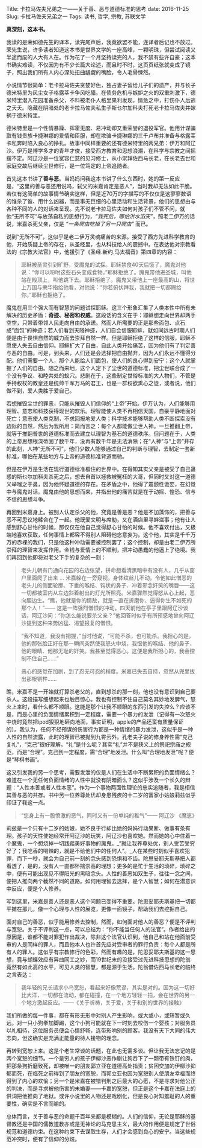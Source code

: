 Title: 卡拉马佐夫兄弟之一——关于善、恶与道德标准的思考
date: 2016-11-25
Slug: 卡拉马佐夫兄弟之一
Tags: 读书, 哲学, 宗教, 苏联文学

**真深刻，这本书。**

我读的是荣如德先生的译本，读完尾声后，我竟欲罢不能，连译者后记也不放过。荣先生说，许多读者知道这本书是世界文学的一座高峰，一颗明珠，但尝试阅读又半途而废的人大有人在。作为花了一个月坚持读完的人，我不禁有些许自豪；这本书确实难读，不仅因为有不少长篇大论述，而且时不时，这页页纸张就变成了镜子，照出我们所有人内心深处扭曲龌龊的嘴脸，令人毛骨悚然。

小说情节很简单：老卡拉马佐夫贪婪好色，独占妻子留给儿子们的遗产，并与长子德米特里为风尘女子格露莘卡争风吃醋。在债务危机与嫉妒之火的双重刺激下，德米特里潜入花园准备杀父，不料被老仆人格里果利发现，情急之中，打伤仆人后逃之夭夭。隐藏在阴暗处的老卡拉马佐夫私生子斯乜尔加科夫打死老卡拉马佐夫并嫁祸于德米特里。

德米特里是一个性情暴躁、挥霍无度、易冲动却又重荣誉的退役军官。他用计谋骗取有钱贵族卡捷琳娜的爱情和臣服，却在欺骗卡捷琳娜的三千卢布并准备与格露莘卡私奔时陷入良心的挣扎。故事中同样重要的还有德米特里的两兄弟：伊万和阿辽沙。伊万是博学多才的青年才俊，接受西方教育和思想浪潮，在科学与宗教之间摇摆不定。阿辽沙是一位宽容仁慈的见习修士，从小崇拜佐西马长老，在长老去世和家庭变故后继续尘世修行，是一位笃定的上帝追随者。


首先这本书讲了**善与恶**。当妈妈问我这本书讲了什么东西时，她的第一反应是，“这里的善与恶还用说吗，弑父的米嘉肯定是恶人”，当时我却无法如此干脆。若仅有这简单的故事情节确实这样，但是近70万的字描写的不仅仅是这寥寥数语的谁杀了谁、用什么凶器，而是事无巨细的心里活动和生活背景，他们的思想由与各种不同的人的对话来呈现。先不说老卡拉马佐夫如何对孩子们不管不问，就他“无所不可”与放荡自私的思想行为，_“我死后，哪怕洪水滔天”_，照老二伊万的话说，米嘉杀死父亲，仅是 _“一条爬虫吃掉了另一只爬虫”_ 而已。

说到“无所不可”，这似乎是老二伊万灵魂痛苦的来源。接受了西方先进科学教育的他，开始质疑上帝的存在，从圣经里，也从科技给人的震撼中。在表达他对宗教看法的《宗教大法官》中，他援引了《圣经.新约.马太福音》第四章的内容：

>耶稣被圣灵引到旷野，受魔鬼的试探。耶稣禁食40天后饿了，魔鬼对他说：“你可以吩咐这些石头变成食物。”耶稣拒绝了。魔鬼带他进圣城，叫他站在殿顶上，叫他跳下去。耶稣拒绝了。魔鬼又带他上一座最高的山，将世上万国与荣华指给他看，对他说：“你若俯伏拜我，我就把一切都赐给你。”耶稣也拒绝了。

魔鬼在用三个强大而有智慧的问题试探耶稣。这三个形象汇集了人类本性中所有未解决的历史矛盾：**奇迹、秘密和权威**。这段话的含义在于：耶稣想走向世界却两手空空，只带着带领人民走向自由的承诺。然而人所需要的正是那些面包、点石成“面包”的神迹；若人们看到天降神迹，人们自会信服耶稣，就如同远古时期人们便是由于畏惧自然的威力而去崇拜自然一样。但是耶稣拒绝了这样的信服，耶稣不愿使人失去自由信仰。耶稣扩大了自由，自此人类开始痛苦，因为他们有了判定善与恶的自由。可是，到头来，人们还是会选择把自由抛弃，因为人们永远不懂得分配。他们需要一个人，那个人能给人们面包，使人们的良心得到安宁；这个人就掌握了人们的自由。随之而来地，这个人定下了尘世的道德标准，把尘世联合成了一个没有争议、和睦共处的蚁穴。悲剧在于，这些制定世俗标准的大人物们，不管是手持权杖的教皇还是统帅千军万马的君王，也是一群权欲熏心之徒，或者说，他们做不到，爱人类胜于爱自己。

若想摧毁尘世的罪恶，只能从摧毁人们信仰的“上帝”开始。伊万认为，人们能够用理智、意志和科技获得现世的欢乐。理智能使人类不再相信天国，自豪平静地面对死亡；意志使人类克制，不求回报地爱人类；科学技术能够帮助人类不断探索没有边际的自然，然后为我所用：简而言之：每个人都能做尘世人神。一旦推翻上帝，就等于推翻普世的道德标准而去建立以理智为基石的道德秩序。但问题在于，人类的上帝思想根深蒂固了数千年，没再有数千年是无法消除；在“人神”与“上帝”并存的此刻，人神“无所不可”，他们少数人能够通过自己的判断与理智，去制定一套新标准，哪怕在某些地方与上帝的道德标准背道而驰。

但是在伊万是生活在现行道德标准框住的世界中。在得知其实父亲是被受了自己蛊惑的斯乜尔加科夫杀死之后，想去自首以拯救被冤枉的大哥，但同时又对这一道德义举嗤之于鼻，因为他怀疑道德的存在。在矛盾之中，他得了震颤性谵妄，在幻觉中与魔鬼对话。魔鬼由他的思想而来，并指出他的痛苦就是在于动摇、惶恐、信与不信的思想斗争。


再回到米嘉身上。被别人认定杀父的他，究竟是善是恶？他是不加藻饰的，把善与恶不可思议地糅合在了一起。他既爱文明与席勒，又在酒店里寻衅滋事；他有让人感到舒心甘怡的时候，那仅仅在他自己觉得舒心甘怡的时候。他不喜欢付出，又极端地喜欢获取，任何事情上都容不得别人阻碍他恣意妄为。这个他，其实是千千万万的赤裸的我们，只是他这种冲动需要被控制罢了；这个控制，却是由老二伊万所崇拜的理智来发挥作用。金钱与爱情上的不顺利，把冲动愚蠢的他逼上了绝境。我们再回到他即将对老父下手的复杂的一刻：

>老头儿朝有门通向花园的右边张望，拼命想看清黑暗中有没有人，几乎从窗户里面爬了出来 ... 米嘉躲在一旁窥视，身体纹丝儿不动。令他如此憎恶的老头儿的侧面轮廓、下垂的喉结、钩状的鼻子、冲着邪念奸笑的嘴唇——这一切都被室内从左边斜着射出的灯光所照亮。米嘉骤然觉得怒从心上起，恶向胆边生。“瞧，他就是你的情敌，就是一直在折磨你、逼得你生不如死的那个人！”—— 这是一阵强烈憎恨的冲动，四天前他在亭子里跟阿辽沙谈话，阿辽沙问：“你怎么能说要杀父亲？”他回答时似乎有所预感地曾向阿辽沙提到这种来势凶猛、渴望报复的憎恨。

>“我不知道，我没有把握，”当时他说，“可能不杀，也可能杀。我担心的是，他的那张脸正好在那一瞬间突然使我怒火中烧，我恨他的喉结、他的鼻子、他的眼睛、他那无耻的奸笑。我甚至觉得恶心。这便是我所担心的，我会控制不住自己......”

>恶心的感觉在加剧，到了忍无可忍的程度。米嘉已失去自持，忽然从兜里拔出那根铜杵......


瞧，米嘉不是一开始就打算杀老父的，直到想杀的那一刻，他也没有意识到自己要杀人。这段描写细想起来也触目惊心。我也有控制不住自己莫名其妙地发脾气，怒火上来时，看什么都不顺眼。这能是那个让我不顺眼的东西引发的失控么？应该不是，而是心里的负面情绪累积到一定程度，需要一个暴力的发泄（记得有一次怒火中烧时竟然把ipod狠狠地砸向地面，事实证明，apple的产品还蛮有质量保证的）。我认为，任何不经预谋的伤害行为都是一种情绪的暴力发泄，这似乎是一种人性的自然流露，此时的理智已被抛到九霄云外。孔老夫子说的修身养性需“克己复礼”，“克己”很好理解，“礼”是什么呢？其实“礼”并不是狭义上的祭祀宗庙之规范，而是“合理”。克己到一定程度，需“合理”地发泄。什么叫“合理地发泄”呢？便是“琴棋书画”。

这又引发我的另一个思考，需要发泄的仅是人们在生活中不断累积的负面情绪么？难道在一个无任何负面情绪的人性中就没有阴暗面么？这似乎涉及一个长久的辩题：“人性本善或者人性本恶”。作为一个事物两面性理论的忠实追随者，我是相信其善与恶的共存。书中另一位养尊处优却身患残疾的十二岁的富家小姑娘莉兹似乎印证了我这一点。

>“您身上有一股愤激的恶气，同时又有一份单纯的稚气”—— 阿辽沙 《魔崽》

莉兹是一个只有十二岁的姑娘，她不良于行却比她的妈妈行动果断、做事有条有理。孩子的天性使她经常开阿辽沙的玩笑，阿辽沙也喜欢她。然而她的心中住着一个魔鬼，一个想烧掉一切践踏美好事物的魔鬼。_“就让我养尊处优，别人受苦受穷好了；我吃香的喝辣的，就是不给他们中的任何人”。_人在某些时刻似乎喜欢犯罪，而下一秒，就会为自己前一刻的念头感到恐惧和不齿。陀思妥耶夫斯基把人都看透了，是的，没有人一直都怀揣崇高的理想；更多的是忙于生活的琐碎，琐碎之中，便有可能出现见不得阳光的黑暗念头。人性的善恶如双生子，往往一念之间，便把人推向两个截然不同的道路。如何用理智去选择，是个人智慧；如何在潜意识中反应，便是个人修养。

写到这里，米嘉是善人还是恶人这个问题已变得不重要。陀思妥耶夫斯基把一切都平摊在那儿，像一个心理与人性的展览，更像一面镜子，帮助我们去挖掘自己。

面对自己的善恶，似乎能用修养去控制，然而，如何面对他人的善恶？便是不评判与宽恕。关于不评判这一点，可以总结为：“你不能当任何人的法官”。作者给出的原因是，谁都不能对罪犯作出裁决，除非这个法官认识到，他自己和站在他面前受审的人是同样的罪人，而且他本人也许首先应对受审者的罪行负责：每个人都是所有人的罪人。这似乎有宗教修行的色彩，然而有趣的是，陀思妥耶夫斯基的这一思想，竟与蝴蝶效应有异曲同工之妙，而19世纪末的没接受过先进科技思想的陀翁竟然有如此高的水平，可见人类的智慧，都是源于生活。陀翁借佐西马长老的临终之言表达：

>我年轻的兄长请求小鸟宽恕，看起来好像荒谬，其实是对的。因为这一切好比大洋，一切都在流动，都在碰撞，在一个地方轻轻一拍，会在世界的另一个地方激起反应。——《关于祈祷，关于爱，关于和别的世界的接触》

我们所做的每一件事，都在有形无形中对别人产生影响，或大或小，或短暂或久远。对一只小狗拳加脚踢，这个小狗可能就在下一时刻去咬伤一个婴孩；对服务员以礼相待，这位服务员便会心情舒畅，连带影响别的顾客。我没有天下大同的伟大志向，但这确实是充满正能量的待人接物的理念。

再转到宽恕上来。这是个老生常谈的话题，在此也无需多谈。但让我无法忘记的是两个宽恕的细节。一个是穷人的孩子伊柳沙恶作剧让狗吞下了一颗带有铁钉的肉，把那条狗折磨致死，却被唯一的朋友郭立亚在道德高处指责；贫困交加的伊柳沙抑郁而死，在临死之前得到了朋友的宽恕，而郭立亚也因为宽恕别人使朋友幸福而终得到了内心的欢愉；另一个是米嘉在被错判刑之后最大的心愿，不是寻求对他公正的判决，而是寻求被他伤害的未婚妻——卡嘉的宽恕，但正是这个卡嘉在法庭上的供词把他推向了地狱。或许小说里的人物还是戏剧化，但是良心对知羞耻的人的重要性，确实是不言而喻的。

总体而言，关于善与恶的命题千百年来都是模糊的。人们的信仰，无论是耶稣的基督教还是中国的儒教道教亦或是无神论的马克思主义，最大的作用便是规定了世俗规范和道德约束。在这种约束下去谋取生存，人们才会感到良心的安宁。当这些规范冲突时，便有了信仰的分歧。
